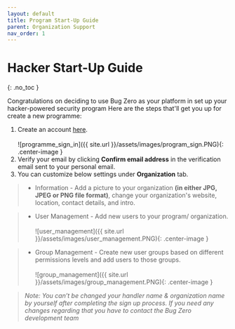 ```yaml
---
layout: default
title: Program Start-Up Guide
parent: Organization Support
nav_order: 1
---
```

<style>
.center-image
{
    margin: 0 auto;
    display: block;
    border: 1px solid #a075d1;
}
</style>

# Hacker Start-Up Guide
{: .no_toc }

Congratulations on deciding to use Bug Zero as your platform in set up your hacker-powered security program 
Here are the steps that'll get you up for create a new programme:


1. Create an account [here](https://bugzero.io/signup). <br><br>![programme_sign_in]({{ site.url }}/assets/images/program_sign.PNG){: .center-image }<br>
1. Verify your email by clicking **Confirm email address** in the verification email sent to your personal email. <br>  
1. You can customize below settings under **Organization** tab.

>- Information - Add a picture to your organization **(in either JPG, JPEG or PNG file format)**, change your organization's website, location, contact details, and  intro.

>- User Management - Add new users to your program/ organization.<br><br>
![user_management]({{ site.url }}/assets/images/user_management.PNG){: .center-image }<br>

>- Group Management - Create new user groups based on different permissions levels and add users to those groups.<br><br>
![group_management]({{ site.url }}/assets/images/group_management.PNG){: .center-image }<br>

><i>Note: You can’t be changed your handler name & organization name by yourself after completing the sign up process. If you need any changes regarding that you have to contact the Bug Zero development team</i>
